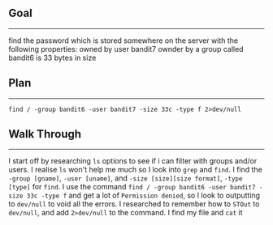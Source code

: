 ## Goal
---
find the password which is stored somewhere on the server with the following properties:
owned by user bandit7
ownder by a group called bandit6
is 33 bytes in size
## Plan
---
`find / -group bandit6 -user bandit7 -size 33c -type f 2>dev/null`

## Walk Through
---
I start off by researching `ls` options to see if i can filter with groups and/or users. 
I realise `ls` won't help me much so I look into `grep` and `find`.
I find the `-group [gname]`, `-user [uname]`, and `-size [size][size format]`, `-type [type]` for `find`.
I use the command `find / -group bandit6 -user bandit7 -size 33c -type f` and get a lot of `Permission denied`, so I look to outputting to `dev/null` to void all the errors.
I researched to remember how to `STOut` to `dev/null`, and add `2>dev/null` to the command.
I find my file and `cat` it

